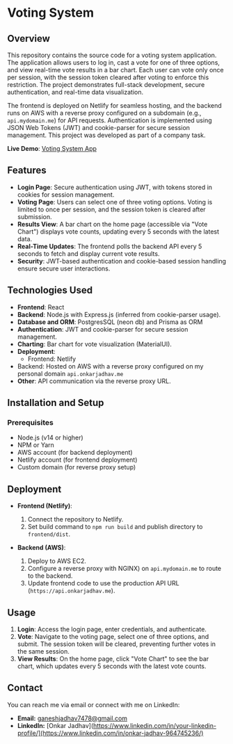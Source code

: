 # Voting System

## Overview

This repository contains the source code for a voting system application. The application allows users to log in, cast a vote for one of three options, and view real-time vote results in a bar chart. Each user can vote only once per session, with the session token cleared after voting to enforce this restriction. The project demonstrates full-stack development, secure authentication, and real-time data visualization.

The frontend is deployed on Netlify for seamless hosting, and the backend runs on AWS with a reverse proxy configured on a subdomain (e.g., `api.mydomain.me`) for API requests. Authentication is implemented using JSON Web Tokens (JWT) and cookie-parser for secure session management. This project was developed as part of a company task.

**Live Demo**: [Voting System App](https://votingsystemapp.netlify.app/)

## Features

- **Login Page**: Secure authentication using JWT, with tokens stored in cookies for session management.
- **Voting Page**: Users can select one of three voting options. Voting is limited to once per session, and the session token is cleared after submission.
- **Results View**: A bar chart on the home page (accessible via "Vote Chart") displays vote counts, updating every 5 seconds with the latest data.
- **Real-Time Updates**: The frontend polls the backend API every 5 seconds to fetch and display current vote results.
- **Security**: JWT-based authentication and cookie-based session handling ensure secure user interactions.

## Technologies Used

- **Frontend**: React
- **Backend**: Node.js with Express.js (inferred from cookie-parser usage).
- **Database and ORM**: PostgresSQL (neon db) and Prisma as ORM
- **Authentication**: JWT and cookie-parser for secure session management.
- **Charting**: Bar chart for vote visualization (MaterialUI).
- **Deployment**:
  - Frontend: Netlify
- Backend: Hosted on AWS with a reverse proxy configured on my personal domain `api.onkarjadhav.me`
- **Other**: API communication via the reverse proxy URL.


## Installation and Setup

### Prerequisites

- Node.js (v14 or higher)
- NPM or Yarn
- AWS account (for backend deployment)
- Netlify account (for frontend deployment)
- Custom domain (for reverse proxy setup)

## Deployment

- **Frontend (Netlify)**:
  1. Connect the repository to Netlify.
  2. Set build command to `npm run build` and publish directory to `frontend/dist`.

- **Backend (AWS)**:
  1. Deploy to AWS EC2.
  2. Configure a reverse proxy with NGINX) on `api.mydomain.me` to route to the backend.
  3. Update frontend code to use the production API URL (`https://api.onkarjadhav.me`).

## Usage

1. **Login**: Access the login page, enter credentials, and authenticate.
2. **Vote**: Navigate to the voting page, select one of three options, and submit. The session token will be cleared, preventing further votes in the same session.
3. **View Results**: On the home page, click "Vote Chart" to see the bar chart, which updates every 5 seconds with the latest vote counts.

## Contact

You can reach me via email or connect with me on LinkedIn:

- **Email:** [ganeshjadhav7478@gmail.com](mailto:ganeshjadhav7478@gmail.com)  
- **LinkedIn:** [Onkar Jadhav](https://www.linkedin.com/in/your-linkedin-profile/](https://www.linkedin.com/in/onkar-jadhav-964745236/)
